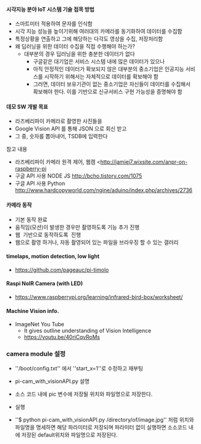 

#### 시각지능 분야 IoT 시스템 기술 접목 방법
  - 스마트미터 적용하여 문자를 인식함
  - 시각 지능 성능을 높이기위해 여러대의 카메라를  동기화하여 데이터를 수집함
  - 특정상황을 연출하고 그에 해당하는 다각도 영상을 수집, 저장처리함
  - 왜 딥러닝을 위한 데이터 수집을 직접 수행해야 하는가?
    - 대부분의 경우 딥러닝을 위한 충분한 데이터가 없다
      - 구글같은 대기업은 서비스 시스템 내에 많은 데이터가 있으나
      - 아직 안정적인 데이터가 확보되지 않은 대부분의 중소기업은 인공지능 서비스를 시작하기 위해서는 자체적으로 데이터를 확보해야 함
      - 그러면, 데이터 보유기관이 없는 중소기업은 자신들이 데이터를 수집해서 확보해야 한다. 이를 기반으로 신규서비스 구현 가능성을 증명해야 함

#### 데모 SW 개발 목표 

- 라즈베리파이 카메라로 촬영한 사진들을 
- Google Vision API 를 통해 JSON 으로 회신 받고
- 그 중, 숫자를 뽑아내어, TSDB에 입력한다




참고 내용

- 라즈베리파이 카메라 원격 제어, 웹캠  <http://jamiej7.wixsite.com/anpr-on-raspberry-pi
- 구글 API 사용 NODE JS http://bcho.tistory.com/1075
- 구글 API 사용 Python http://www.hardcopyworld.com/ngine/aduino/index.php/archives/2736



#### 카메라 동작  

- 기본 동작 완료    
- 움직임(모션)이 발생한 경우만 촬영하도록 기능 추가 진행   
- 웹  기반으로 동작하도록  진행  
- 웹으로 촬영 하거나, 자동 촬영되어 있는 파일을 브라우징 할 수 있는 갤러리

#### timelaps, motion detection, low light
  - https://github.com/pageauc/pi-timolo

#### Raspi NoIR Camera (with LED)
  - https://www.raspberrypi.org/learning/infrared-bird-box/worksheet/

#### Machine Vision info.
  - ImageNet You Tube
    - It gives outline understanding of Vision Intelligence
    - https://youtu.be/40riCqvRoMs


### camera module 설정
- ''/boot/config.txt'' 에서 ''start_x=1''로 수정하고 재부팅

- pi-cam_with_visionAPI.py 설명
- 소스 코드 내에 pic 변수에 저장될 위치와 파일명으로 저장한다.
- 실행
- ''$ python pi-cam_with_visionAPI.py /directory/of/image.jpg'' 처럼 위치와 파일명을 명세하면 해당 파라미터로 저장되며 파라미터 없이 실행하면 소소코드 내에 저장된 default위치와 파일명으로 저장된다.

